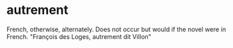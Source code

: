 # autrement

French, otherwise, alternately.  Does not occur but would if the novel
were in French.  "François des Loges, autrement dit Villon"
